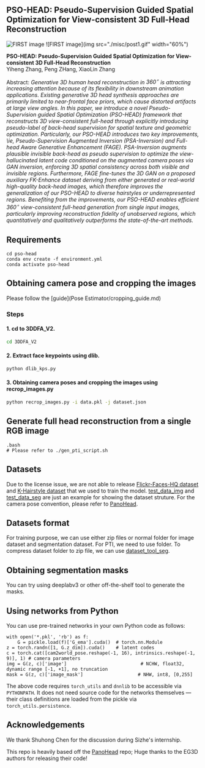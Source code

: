 ## PSO-HEAD: Pseudo-Supervision Guided Spatial Optimization for View-consistent 3D Full-Head Reconstruction<br>


![FIRST image](./misc/first.png)
![FIRST image](img src="./misc/post1.gif"  width="60%")

**PSO-HEAD: Pseudo-Supervision Guided Spatial Optimization for View-consistent 3D Full-Head Reconstruction**<br>
Yiheng Zhang, Peng ZHang, XiaoLin Zhang

Abstract: *Generative 3D human head reconstruction in $360^{\circ}$ is attracting increasing attention because of its flexibility in downstream animation applications. Existing generative 3D head synthesis approaches are primarily limited to near-frontal face priors, which cause distorted artifacts at large view angles. In this paper, we introduce a novel Pseudo-Supervision guided Spatial Optimization (PSO-HEAD) framework that reconstructs 3D view-consistent full-head through explicitly introducing pseudo-label of back-head supervision for spatial texture and geometric optimization. Particularly, our PSO-HEAD introduces two key improvements, \ie, Pseudo-Supervision Augmented Inversion (PSA-Inversion) and Full-head Aware Generative Enhancement (FAGE). PSA-Inversion augments plausible invisible back-head as pseudo supervision to optimize the view-hallucinated latent code conditioned on the augmented camera poses via GAN inversion, enforcing 3D spatial consistency across both visible and invisible regions. Furthermore, FAGE fine-tunes the 3D GAN on a proposed auxiliary FK-Enhance dataset deriving from either generated or real-world high-quality back-head images, which therefore improves the generalization of our PSO-HEAD to diverse hairstyles or underrepresented regions. Benefiting from the improvements, our PSO-HEAD enables efficient $360^{\circ}$ view-consistent full-head generation from single input images, particularly improving reconstruction fidelity of unobserved regions, which quantitatively and qualitatively outperforms the state-of-the-art methods.*

## Requirements
```
cd pso-head
conda env create -f environment.yml
conda activate pso-head
```
## Obtaining camera pose and cropping the images

Please follow the [guide](Pose Estimator/cropping_guide.md)
### Steps


#### 1. cd to 3DDFA_V2. 
```.bash
cd 3DDFA_V2
```

#### 2. Extract face keypoints using dlib. 
```.bash
python dlib_kps.py 
```

#### 3. Obtaining camera poses and cropping the images using recrop_images.py

```.bash
python recrop_images.py -i data.pkl -j dataset.json
```

## Generate full head reconstruction from a single RGB image
```
.bash
# Please refer to ./gen_pti_script.sh
```





## Datasets
Due to the license issue, we are not able to release [Flickr-Faces-HQ dataset](https://github.com/NVlabs/ffhq-dataset) and [K-Hairstyle dataset](https://psh01087.github.io/K-Hairstyle/) that we used to train the model. [test_data_img](./dataset/testdata_img/) and [test_data_seg](./dataset/testdata_seg/) are just an example for showing the dataset struture. For the camera pose convention, please refer to [PanoHead](https://sizhean.github.io/panohead). 


## Datasets format
For training purpose, we can use either zip files or normal folder for image dataset and segmentation dataset. For PTI, we need to use folder.
To compress dataset folder to zip file, we can use [dataset_tool_seg](./dataset_tool_seg.py). 

## Obtaining segmentation masks
You can try using deeplabv3 or other off-the-shelf tool to generate the masks.

## Using networks from Python

You can use pre-trained networks in your own Python code as follows:

```.python
with open('*.pkl', 'rb') as f:
    G = pickle.load(f)['G_ema'].cuda()  # torch.nn.Module
z = torch.randn([1, G.z_dim]).cuda()    # latent codes
c = torch.cat([cam2world_pose.reshape(-1, 16), intrinsics.reshape(-1, 9)], 1) # camera parameters
img = G(z, c)['image']                           # NCHW, float32, dynamic range [-1, +1], no truncation
mask = G(z, c)['image_mask']                    # NHW, int8, [0,255]
```

The above code requires `torch_utils` and `dnnlib` to be accessible via `PYTHONPATH`. It does not need source code for the networks themselves &mdash; their class definitions are loaded from the pickle via `torch_utils.persistence`.





## Acknowledgements

We thank Shuhong Chen for the discussion during Sizhe's internship.

This repo is heavily based off the [PanoHead](https://sizhean.github.io/panohead) repo; Huge thanks to the EG3D authors for releasing their code!
